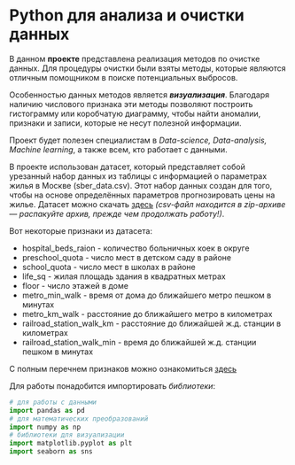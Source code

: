 # Python для анализа и очистки данных

В данном **проекте** представлена реализация методов по очистке данных. Для процедуры очистки были взяты методы, которые являются отличным помощником в поиске потенциальных выбросов. 

Особенностью данных методов является ***визуализация***. Благодаря наличию числового признака эти методы  позволяют построить гистограмму или коробчатую диаграмму, чтобы найти аномалии, признаки и записи, которые не несут полезной информации.

Проект будет полезен специалистам в *Data-science, Data-analysis, Machine learning*, а также всем, кто работает с данными.

В проекте использован датасет, который представляет собой урезанный набор данных из таблицы с информацией о параметрах жилья в Москве (sber_data.csv). Этот набор данных создан для того, чтобы на основе определённых параметров прогнозировать цены на жилье. 
Датасет можно скачать [здесь](https://github.com/Lidiya-cutie/DATACLEANINGPROJECT/raw/master/data/sber_data.zip) *(csv-файл находится в zip-архиве — распакуйте архив, прежде чем продолжать работу!)*.

Вот некоторые признаки из датасета:
* hospital_beds_raion - количество больничных коек в округе
* preschool_quota - число мест в детском саду в районе
* school_quota - число мест в школах в районе
* life_sq - жилая площадь здания в квадратных метрах
* floor - число этажей в доме
* metro_min_walk - время от дома до ближайшего метро пешком в минутах
* metro_km_walk - расстояние до ближайшего метро в километрах
* railroad_station_walk_km - расстояние до ближайшей ж.д. станции в километрах
* railroad_station_walk_min - время до ближайшей ж.д. станции пешком в минутах 


С полным перечнем признаков можно ознакомиться [здесь](outliers_lib/sber_data.md)

Для работы понадобится импортировать *библиотеки*:
```python
# для работы с данными
import pandas as pd
# для математических преобразований
import numpy as np
# библиотеки для визуализации
import matplotlib.pyplot as plt
import seaborn as sns
```

